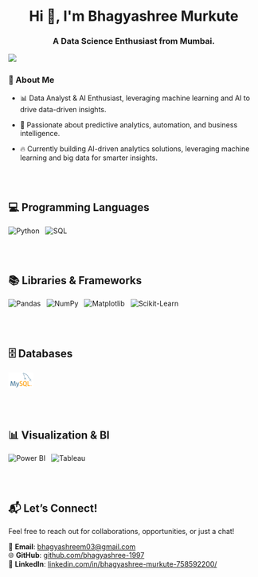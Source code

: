 <h1 align="center">Hi 👋, I'm Bhagyashree Murkute</h1>
<h3 align="center">A Data Science Enthusiast from Mumbai.</h3>

![](https://komarev.com/ghpvc/?username=bhagyashree-1997&color=green&style=plastic&label=Visits!!)


### 🚀 About Me
- 📊 Data Analyst & AI Enthusiast, leveraging machine learning and AI to drive data-driven insights.
- 🚀 Passionate about predictive analytics, automation, and business intelligence.
- 🔥 Currently building AI-driven analytics solutions, leveraging machine learning and big data for smarter insights.

  <br><br>
  
## 💻 Programming Languages  
<div>    
  <div>  
  <img width="50" title="Python" src="https://upload.wikimedia.org/wikipedia/commons/c/c3/Python-logo-notext.svg"/> &nbsp;
  <img width="50" title="SQL" src="https://upload.wikimedia.org/wikipedia/commons/8/87/Sql_data_base_with_logo.png"/>  
</div>

<br><br>

## 📚 Libraries & Frameworks  
<div>
  <img width="50" title="Pandas" src="https://upload.wikimedia.org/wikipedia/commons/e/ed/Pandas_logo.svg"/> &nbsp;
  <img width="50" title="NumPy" src="https://upload.wikimedia.org/wikipedia/commons/3/31/NumPy_logo_2020.svg"/> &nbsp;
  <img width="50" title="Matplotlib" src="https://upload.wikimedia.org/wikipedia/commons/8/84/Matplotlib_icon.svg"/> &nbsp;
  <img width="50" title="Scikit-Learn" src="https://upload.wikimedia.org/wikipedia/commons/0/05/Scikit_learn_logo_small.svg"/> 
</div>  

<br><br>

## 🗄 Databases
<div>    
  <div>  
  <img width="50" title="MySQL" src="sql.png"/> &nbsp; 
</div>

<br><br>

## 📊 Visualization & BI 
<div>
  <img width="50" title="Power BI" src="https://upload.wikimedia.org/wikipedia/commons/c/cf/New_Power_BI_Logo.svg"/> &nbsp;
  <img width="50" title="Tableau" src="https://upload.wikimedia.org/wikipedia/commons/4/4b/Tableau_Logo.png"/> 
</div> 

<br><br>


## 📬 **Let’s Connect!**  
Feel free to reach out for collaborations, opportunities, or just a chat!  

📧 **Email**: [bhagyashreem03@gmail.com](mailto:bhagyashreem03@gmail.com)   
🌐 **GitHub**: [github.com/bhagyashree-1997](https://github.com/bhagyashree-1997)  
🔗 **LinkedIn**: [linkedin.com/in/bhagyashree-murkute-758592200/](https://www.linkedin.com/in/bhagyashree-murkute-758592200/)

<br><br>
